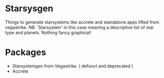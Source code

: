 # Starsysgen
Things to generate starsystems like accrete and standalone apps lifted from vegastrike.
NB. 'Starsystem' in this case meaning a descriptive list of star type and planets. Nothing fancy graphical!

# Packages
- Starsystemgen from Vegastrike. ( defunct and deprecated )
- Accrete
